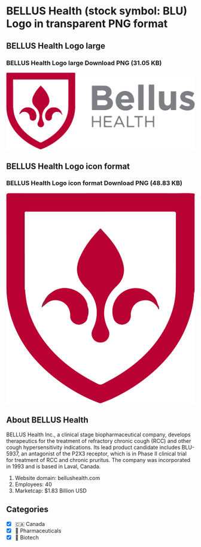 # BELLUS Health (stock symbol: BLU) Logo in transparent PNG format

## BELLUS Health Logo large

### BELLUS Health Logo large Download PNG (31.05 KB)

![BELLUS Health Logo large Download PNG (31.05 KB)](/img/orig/BLU_BIG-dc8fd7a9.png)

## BELLUS Health Logo icon format

### BELLUS Health Logo icon format Download PNG (48.83 KB)

![BELLUS Health Logo icon format Download PNG (48.83 KB)](/img/orig/BLU-50ed2b96.png)

## About BELLUS Health

BELLUS Health Inc., a clinical stage biopharmaceutical company, develops therapeutics for the treatment of refractory chronic cough (RCC) and other cough hypersensitivity indications. Its lead product candidate includes BLU-5937, an antagonist of the P2X3 receptor, which is in Phase II clinical trial for treatment of RCC and chronic pruritus. The company was incorporated in 1993 and is based in Laval, Canada.

1. Website domain: bellushealth.com
2. Employees: 40
3. Marketcap: $1.83 Billion USD


## Categories
- [x] 🇨🇦 Canada
- [x] 💊 Pharmaceuticals
- [x] 🧬 Biotech
